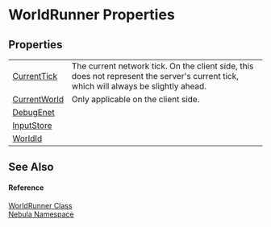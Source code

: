# WorldRunner Properties




## Properties
<table>
<tr>
<td><a href="P_Nebula_WorldRunner_CurrentTick">CurrentTick</a></td>
<td>The current network tick. On the client side, this does not represent the server's current tick, which will always be slightly ahead.</td></tr>
<tr>
<td><a href="P_Nebula_WorldRunner_CurrentWorld">CurrentWorld</a></td>
<td>Only applicable on the client side.</td></tr>
<tr>
<td><a href="P_Nebula_WorldRunner_DebugEnet">DebugEnet</a></td>
<td> </td></tr>
<tr>
<td><a href="P_Nebula_WorldRunner_InputStore">InputStore</a></td>
<td> </td></tr>
<tr>
<td><a href="P_Nebula_WorldRunner_WorldId">WorldId</a></td>
<td> </td></tr>
</table>

## See Also


#### Reference
<a href="T_Nebula_WorldRunner">WorldRunner Class</a>  
<a href="N_Nebula">Nebula Namespace</a>  
